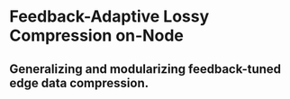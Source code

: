 # Feedback-Adaptive Lossy Compression on-Node
## Generalizing and modularizing feedback-tuned edge data compression.
